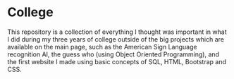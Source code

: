 # College
This repository is a collection of everything I thought was important in what I did during my three years of college outside of the big projects which are available on the main page, such as the American Sign Language recognition AI, the guess who (using Object Oriented Programming), and the first website I made using basic concepts of SQL, HTML, Bootstrap and CSS.
